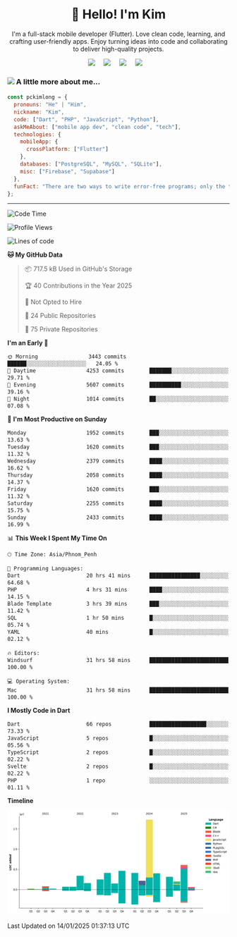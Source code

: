 <h1 align="center">👋 Hello! I'm Kim</h1>

<p align="center">
   I'm a full-stack mobile developer (Flutter). Love clean code, learning, and crafting user-friendly apps. Enjoy turning ideas into code and collaborating to deliver high-quality projects.
</p>

<p align="center">
  <a href="mailto:pochkimlong88@gmail.com"><img src="https://img.shields.io/badge/gmail-%23D14836.svg?&style=for-the-badge&logo=gmail&logoColor=white" /></a>&nbsp;&nbsp;&nbsp;&nbsp;
  <a href="https://t.me/pochkimlong/"><img src="https://img.shields.io/badge/telegram-%230077B5.svg?&style=for-the-badge&logo=telegram&logoColor=white" /></a>&nbsp;&nbsp;&nbsp;&nbsp;
  <a href="https://www.youtube.com/@PochKimlong/"><img src="https://img.shields.io/badge/youtube-%23dc2743.svg?&style=for-the-badge&logo=youtube&logoColor=white" /></a>&nbsp;&nbsp;&nbsp;&nbsp;
  <a href="https://www.tiktok.com/@pckimlong/"><img src="https://img.shields.io/badge/tiktok-%23000000.svg?&style=for-the-badge&logo=tiktok&logoColor=white" /></a>&nbsp;&nbsp;&nbsp;&nbsp;
</p>

### <img src="https://media.giphy.com/media/VgCDAzcKvsR6OM0uWg/giphy.gif" width="50"> A little more about me...  

```javascript
const pckimlong = {
  pronouns: "He" | "Him",
  nickname: "Kim",
  code: ["Dart", "PHP", "JavaScript", "Python"],
  askMeAbout: ["mobile app dev", "clean code", "tech"],
  technologies: {
    mobileApp: {
      crossPlatform: ["Flutter"]
    },
    databases: ["PostgreSQL", "MySQL", "SQLite"],
    misc: ["Firebase", "Supabase"]
  },
  funFact: "There are two ways to write error-free programs; only the third one works."
};
```
---

<!--START_SECTION:waka-->
![Code Time](http://img.shields.io/badge/Code%20Time-922%20hrs%2042%20mins-blue)

![Profile Views](http://img.shields.io/badge/Profile%20Views-0-blue)

![Lines of code](https://img.shields.io/badge/From%20Hello%20World%20I%27ve%20Written-29.6%20million%20lines%20of%20code-blue)

**🐱 My GitHub Data** 

> 📦 717.5 kB Used in GitHub's Storage 
 > 
> 🏆 40 Contributions in the Year 2025
 > 
> 🚫 Not Opted to Hire
 > 
> 📜 24 Public Repositories 
 > 
> 🔑 75 Private Repositories 
 > 
**I'm an Early 🐤** 

```text
🌞 Morning                3443 commits        ██████░░░░░░░░░░░░░░░░░░░   24.05 % 
🌆 Daytime                4253 commits        ███████░░░░░░░░░░░░░░░░░░   29.71 % 
🌃 Evening                5607 commits        ██████████░░░░░░░░░░░░░░░   39.16 % 
🌙 Night                  1014 commits        ██░░░░░░░░░░░░░░░░░░░░░░░   07.08 % 
```
📅 **I'm Most Productive on Sunday** 

```text
Monday                   1952 commits        ███░░░░░░░░░░░░░░░░░░░░░░   13.63 % 
Tuesday                  1620 commits        ███░░░░░░░░░░░░░░░░░░░░░░   11.32 % 
Wednesday                2379 commits        ████░░░░░░░░░░░░░░░░░░░░░   16.62 % 
Thursday                 2058 commits        ████░░░░░░░░░░░░░░░░░░░░░   14.37 % 
Friday                   1620 commits        ███░░░░░░░░░░░░░░░░░░░░░░   11.32 % 
Saturday                 2255 commits        ████░░░░░░░░░░░░░░░░░░░░░   15.75 % 
Sunday                   2433 commits        ████░░░░░░░░░░░░░░░░░░░░░   16.99 % 
```


📊 **This Week I Spent My Time On** 

```text
🕑︎ Time Zone: Asia/Phnom_Penh

💬 Programming Languages: 
Dart                     20 hrs 41 mins      ████████████████░░░░░░░░░   64.68 % 
PHP                      4 hrs 31 mins       ████░░░░░░░░░░░░░░░░░░░░░   14.15 % 
Blade Template           3 hrs 39 mins       ███░░░░░░░░░░░░░░░░░░░░░░   11.42 % 
SQL                      1 hr 50 mins        █░░░░░░░░░░░░░░░░░░░░░░░░   05.74 % 
YAML                     40 mins             █░░░░░░░░░░░░░░░░░░░░░░░░   02.12 % 

🔥 Editors: 
Windsurf                 31 hrs 58 mins      █████████████████████████   100.00 % 

💻 Operating System: 
Mac                      31 hrs 58 mins      █████████████████████████   100.00 % 
```

**I Mostly Code in Dart** 

```text
Dart                     66 repos            ██████████████████░░░░░░░   73.33 % 
JavaScript               5 repos             █░░░░░░░░░░░░░░░░░░░░░░░░   05.56 % 
TypeScript               2 repos             █░░░░░░░░░░░░░░░░░░░░░░░░   02.22 % 
Svelte                   2 repos             █░░░░░░░░░░░░░░░░░░░░░░░░   02.22 % 
PHP                      1 repo              ░░░░░░░░░░░░░░░░░░░░░░░░░   01.11 % 
```



**Timeline**

![Lines of Code chart](https://raw.githubusercontent.com/pckimlong/pckimlong/main/assets/bar_graph.png)


 Last Updated on 14/01/2025 01:37:13 UTC
<!--END_SECTION:waka-->

<!---
PochKimlong/PochKimlong is a ✨ special ✨ repository because its `README.md` (this file) appears on your GitHub profile.
You can click the Preview link to take a look at your changes.
--->
